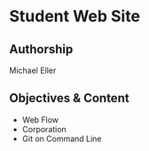 # Student Web Site

## Authorship

Michael Eller

## Objectives & Content
* Web Flow
* Corporation
* Git on Command Line

